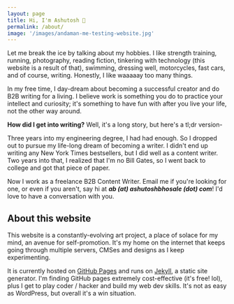 ```yaml
---
layout: page
title: Hi, I'm Ashutosh 👋
permalink: /about/
image: '/images/andaman-me-testing-website.jpg'
---
```


Let me break the ice by talking about my hobbies. I like strength training, running, photography, reading fiction, tinkering with technology (this website is a result of that), swimming, dressing well, motorcycles, fast cars, and of course, writing. Honestly, I like waaaaay too many things. 

In my free time, I day-dream about becoming a successful creator and do B2B writing for a living. I believe work is something you do to practice your intellect and curiosity; it's something to have fun with after you live your life, not the other way around. 

**How did I get into writing?** Well, it's a long story, but here's a tl;dr version-

Three years into my engineering degree, I had had enough. So I dropped out to pursue my life-long dream of becoming a writer. I didn't end up writing any New York Times bestsellers, but I did well as a content writer. Two years into that, I realized that I'm no Bill Gates, so I went back to college and got that piece of paper. 

Now I work as a freelance B2B Content Writer. Email me if you're looking for one, or even if you aren't, say hi at ***ab (at) ashutoshbhosale (dot) com***! I'd love to have a conversation with you.

## About this website

This website is a constantly-evolving art project, a place of solace for my mind, an avenue for self-promotion. It's my home on the internet that keeps going through multiple servers, CMSes and designs as I keep experimenting.

It is currently hosted on [GitHub Pages](https://pages.github.com/) and runs on [Jekyll](https://jekyllrb.com/), a static site generator. I'm finding GitHub pages extremely cost-effective (it's free! lol), plus I get to play coder / hacker and build my web dev skills. It's not as easy as WordPress, but overall it's a win situation.